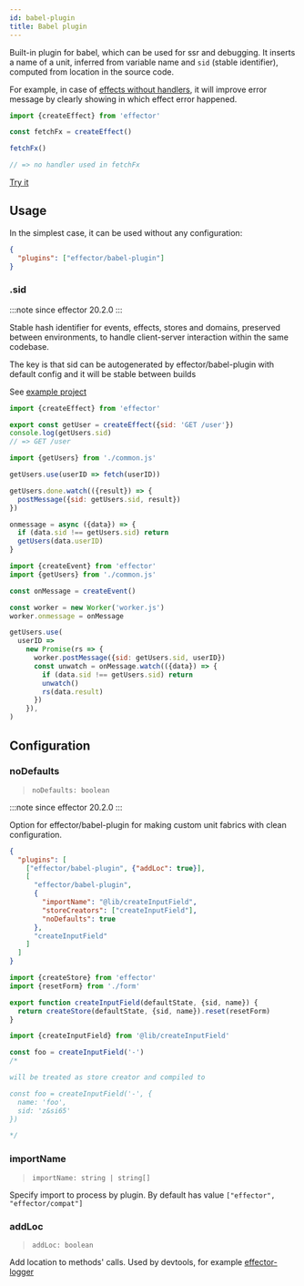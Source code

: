 ```yaml
---
id: babel-plugin
title: Babel plugin
---
```


Built-in plugin for babel, which can be used for ssr and debugging. It inserts a name of a unit, inferred from variable name and `sid` (stable identifier), computed from location in the source code.

For example, in case of [effects without handlers](./Effect.md#usehandler), it will improve error message by clearly showing in which effect error happened.

```js
import {createEffect} from 'effector'

const fetchFx = createEffect()

fetchFx()

// => no handler used in fetchFx
```

[Try it](https://share.effector.dev/Yb8vQ1Ly)

## Usage

In the simplest case, it can be used without any configuration:

```json
{
  "plugins": ["effector/babel-plugin"]
}
```

### .sid

:::note since
effector 20.2.0
:::

Stable hash identifier for events, effects, stores and domains, preserved between environments, to handle client-server interaction within the same codebase.

The key is that sid can be autogenerated by effector/babel-plugin with default config and it will be stable between builds

See [example project](https://github.com/zerobias/effector/tree/master/examples/worker-rpc)

```js title="common.js"
import {createEffect} from 'effector'

export const getUser = createEffect({sid: 'GET /user'})
console.log(getUsers.sid)
// => GET /user
```
```js title="worker.js"
import {getUsers} from './common.js'

getUsers.use(userID => fetch(userID))

getUsers.done.watch(({result}) => {
  postMessage({sid: getUsers.sid, result})
})

onmessage = async ({data}) => {
  if (data.sid !== getUsers.sid) return
  getUsers(data.userID)
}
```

```js title="client.js"
import {createEvent} from 'effector'
import {getUsers} from './common.js'

const onMessage = createEvent()

const worker = new Worker('worker.js')
worker.onmessage = onMessage

getUsers.use(
  userID =>
    new Promise(rs => {
      worker.postMessage({sid: getUsers.sid, userID})
      const unwatch = onMessage.watch(({data}) => {
        if (data.sid !== getUsers.sid) return
        unwatch()
        rs(data.result)
      })
    }),
)
```

## Configuration

### noDefaults

> `noDefaults: boolean`

:::note since
effector 20.2.0
:::

Option for effector/babel-plugin for making custom unit fabrics with clean configuration.

```json
{
  "plugins": [
    ["effector/babel-plugin", {"addLoc": true}],
    [
      "effector/babel-plugin",
      {
        "importName": "@lib/createInputField",
        "storeCreators": ["createInputField"],
        "noDefaults": true
      },
      "createInputField"
    ]
  ]
}
```

```js title="@lib/createInputField.js"
import {createStore} from 'effector'
import {resetForm} from './form'

export function createInputField(defaultState, {sid, name}) {
  return createStore(defaultState, {sid, name}).reset(resetForm)
}
```

```js title="src/state.js"
import {createInputField} from '@lib/createInputField'

const foo = createInputField('-')
/* 

will be treated as store creator and compiled to

const foo = createInputField('-', {
  name: 'foo',
  sid: 'z&si65'
})

*/
```

### importName

> `importName: string | string[]`

Specify import to process by plugin. By default has value `["effector", "effector/compat"]`

### addLoc

> `addLoc: boolean`

Add location to methods' calls. Used by devtools, for example [effector-logger](https://github.com/effector/logger)
